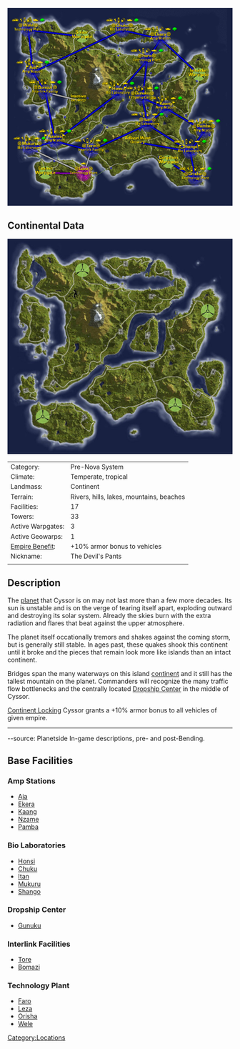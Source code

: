![](images/CyssorContinentalMap.jpg "CyssorContinentalMap.jpg")

## Continental Data

![](images/Cyssor_Terrain.jpg "Cyssor_Terrain.jpg")

|                                              |                                          |
| -------------------------------------------- | ---------------------------------------- |
| Category:                                    | Pre-Nova System                          |
| Climate:                                     | Temperate, tropical                      |
| Landmass:                                    | Continent                                |
| Terrain:                                     | Rivers, hills, lakes, mountains, beaches |
| Facilities:                                  | 17                                       |
| Towers:                                      | 33                                       |
| Active Warpgates:                            | 3                                        |
| Active Geowarps:                             | 1                                        |
| [Empire Benefit](Empire_Benefit "wikilink"): | +10% armor bonus to vehicles             |
| Nickname:                                    | The Devil's Pants                        |
|                                              |                                          |

## Description

The [planet](planet "wikilink") that Cyssor is on may not last more than
a few more decades. Its sun is unstable and is on the verge of tearing
itself apart, exploding outward and destroying its solar system. Already
the skies burn with the extra radiation and flares that beat against the
upper atmosphere.

The planet itself occationally tremors and shakes against the coming
storm, but is generally still stable. In ages past, these quakes shook
this continent until it broke and the pieces that remain look more like
islands than an intact continent.

Bridges span the many waterways on this island
[continent](continent "wikilink") and it still has the tallest mountain
on the planet. Commanders will recognize the many traffic flow
bottlenecks and the centrally located [Dropship
Center](Dropship_Center "wikilink") in the middle of Cyssor.

[Continent Locking](Continent_lock "wikilink") Cyssor grants a +10%
armor bonus to all vehicles of given empire.

---

--source: Planetside In-game descriptions, pre- and post-Bending.

## Base Facilities

### Amp Stations

- [Aja](Aja "wikilink")
- [Ekera](Ekera "wikilink")
- [Kaang](Kaang "wikilink")
- [Nzame](Nzame "wikilink")
- [Pamba](Pamba "wikilink")

### Bio Laboratories

- [Honsi](Honsi "wikilink")
- [Chuku](Chuku "wikilink")
- [Itan](Itan "wikilink")
- [Mukuru](Mukuru "wikilink")
- [Shango](Shango "wikilink")

### Dropship Center

- [Gunuku](Gunuku "wikilink")

### Interlink Facilities

- [Tore](Tore "wikilink")
- [Bomazi](Bomazi "wikilink")

### Technology Plant

- [Faro](Faro "wikilink")
- [Leza](Leza "wikilink")
- [Orisha](Orisha "wikilink")
- [Wele](Wele "wikilink")

[Category:Locations](Category:Locations "wikilink")
